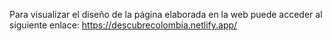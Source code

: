 Para visualizar el diseño de la página elaborada en la web puede acceder al siguiente enlace: https://descubrecolombia.netlify.app/
